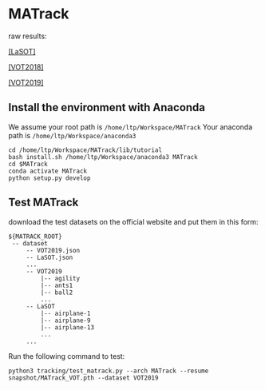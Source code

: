 # MATrack

raw results:

[[LaSOT]](https://drive.google.com/file/d/14qsubE5fWh3WBjmvCXpGYVkS84d67xZE/view?usp=sharing)

[[VOT2018]](https://drive.google.com/file/d/1Sz0VKEY9qYPSQCvCRZO5MXo2a1tK0CPk/view?usp=sharing)

[[VOT2019]](https://drive.google.com/file/d/1S_FGwTlzueANeHiCrMCcc34Qsv1jXV7s/view?usp=sharing)

## Install the environment with Anaconda

We assume your root path is `/home/ltp/Workspace/MATrack`
Your anaconda path is `/home/ltp/Workspace/anaconda3`

```
cd /home/ltp/Workspace/MATrack/lib/tutorial
bash install.sh /home/ltp/Workspace/anaconda3 MATrack
cd $MATrack
conda activate MATrack
python setup.py develop
```
## Test MATrack

download the test datasets on the official website and put them in this form:

   ```
   ${MATRACK_ROOT}
    -- dataset
        -- VOT2019.json
        -- LaSOT.json
        ...
        -- VOT2019
            |-- agility
            |-- ants1
            |-- ball2
            ...
        -- LaSOT
            |-- airplane-1
            |-- airplane-9
            |-- airplane-13
            ...
        ...

   ```
Run the following command to test:

   ```
   python3 tracking/test_matrack.py --arch MATrack --resume snapshot/MATrack_VOT.pth --dataset VOT2019 
   ```

